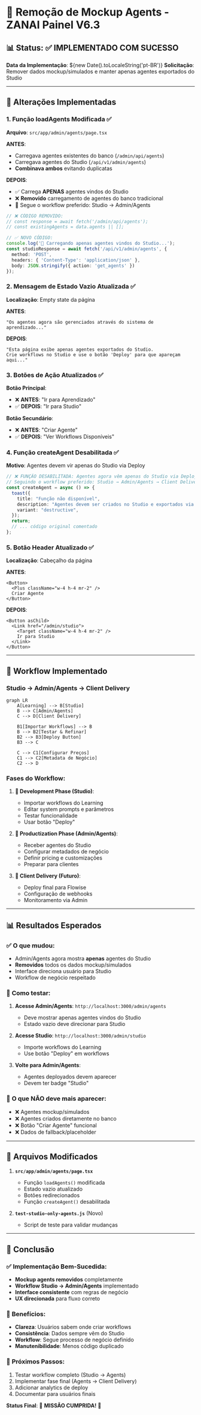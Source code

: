 # 🎯 Remoção de Mockup Agents - ZANAI Painel V6.3

## 📊 Status: ✅ IMPLEMENTADO COM SUCESSO

**Data da Implementação**: ${new Date().toLocaleString('pt-BR')}
**Solicitação**: Remover dados mockup/simulados e manter apenas agentes exportados do Studio

---

## 🔧 Alterações Implementadas

### 1. **Função loadAgents Modificada** ✅
**Arquivo**: `src/app/admin/agents/page.tsx`

**ANTES**: 
- Carregava agentes existentes do banco (`/admin/api/agents`)
- Carregava agentes do Studio (`/api/v1/admin/agents`)
- **Combinava ambos** evitando duplicatas

**DEPOIS**:
- ✅ Carrega **APENAS** agentes vindos do Studio
- ❌ **Removido** carregamento de agentes do banco tradicional
- 🎯 Segue o workflow preferido: Studio → Admin/Agents

```typescript
// ❌ CÓDIGO REMOVIDO:
// const response = await fetch('/admin/api/agents');
// const existingAgents = data.agents || [];

// ✅ NOVO CÓDIGO:
console.log('🎨 Carregando apenas agentes vindos do Studio...');
const studioResponse = await fetch('/api/v1/admin/agents', {
  method: 'POST',
  headers: { 'Content-Type': 'application/json' },
  body: JSON.stringify({ action: 'get_agents' })
});
```

### 2. **Mensagem de Estado Vazio Atualizada** ✅
**Localização**: Empty state da página

**ANTES**: 
```
"Os agentes agora são gerenciados através do sistema de aprendizado..."
```

**DEPOIS**:
```
"Esta página exibe apenas agentes exportados do Studio. 
Crie workflows no Studio e use o botão 'Deploy' para que apareçam aqui..."
```

### 3. **Botões de Ação Atualizados** ✅

**Botão Principal**:
- ❌ **ANTES**: "Ir para Aprendizado"
- ✅ **DEPOIS**: "Ir para Studio"

**Botão Secundário**:
- ❌ **ANTES**: "Criar Agente" 
- ✅ **DEPOIS**: "Ver Workflows Disponíveis"

### 4. **Função createAgent Desabilitada** ✅
**Motivo**: Agentes devem vir apenas do Studio via Deploy

```typescript
// ❌ FUNÇÃO DESABILITADA: Agentes agora vêm apenas do Studio via Deploy
// Seguindo o workflow preferido: Studio → Admin/Agents → Client Delivery
const createAgent = async () => {
  toast({
    title: "Função não disponível",
    description: "Agentes devem ser criados no Studio e exportados via Deploy.",
    variant: "destructive",
  });
  return;
  // ... código original comentado
};
```

### 5. **Botão Header Atualizado** ✅
**Localização**: Cabeçalho da página

**ANTES**:
```tsx
<Button>
  <Plus className="w-4 h-4 mr-2" />
  Criar Agente
</Button>
```

**DEPOIS**:
```tsx
<Button asChild>
  <Link href="/admin/studio">
    <Target className="w-4 h-4 mr-2" />
    Ir para Studio
  </Link>
</Button>
```

---

## 🎯 Workflow Implementado

### **Studio → Admin/Agents → Client Delivery**

```mermaid
graph LR
    A[Learning] --> B[Studio]
    B --> C[Admin/Agents]
    C --> D[Client Delivery]
    
    B1[Importar Workflows] --> B
    B --> B2[Testar & Refinar]
    B2 --> B3[Deploy Button]
    B3 --> C
    
    C --> C1[Configurar Preços]
    C1 --> C2[Metadata de Negócio]
    C2 --> D
```

### **Fases do Workflow**:

1. **🎨 Development Phase (Studio)**:
   - Importar workflows do Learning
   - Editar system prompts e parâmetros
   - Testar funcionalidade
   - Usar botão "Deploy"

2. **📱 Productization Phase (Admin/Agents)**:
   - Receber agentes do Studio
   - Configurar metadados de negócio
   - Definir pricing e customizações
   - Preparar para clientes

3. **🚀 Client Delivery (Futuro)**:
   - Deploy final para Flowise
   - Configuração de webhooks
   - Monitoramento via Admin

---

## 📊 Resultados Esperados

### ✅ **O que mudou**:
- Admin/Agents agora mostra **apenas** agentes do Studio
- **Removidos** todos os dados mockup/simulados
- Interface direciona usuário para Studio
- Workflow de negócio respeitado

### 🎯 **Como testar**:

1. **Acesse Admin/Agents**: `http://localhost:3000/admin/agents`
   - Deve mostrar apenas agentes vindos do Studio
   - Estado vazio deve direcionar para Studio

2. **Acesse Studio**: `http://localhost:3000/admin/studio`
   - Importe workflows do Learning
   - Use botão "Deploy" em workflows

3. **Volte para Admin/Agents**:
   - Agentes deployados devem aparecer
   - Devem ter badge "Studio"

### 🚫 **O que NÃO deve mais aparecer**:
- ❌ Agentes mockup/simulados
- ❌ Agentes criados diretamente no banco
- ❌ Botão "Criar Agente" funcional
- ❌ Dados de fallback/placeholder

---

## 📁 Arquivos Modificados

1. **`src/app/admin/agents/page.tsx`**
   - Função `loadAgents()` modificada
   - Estado vazio atualizado
   - Botões redirecionados
   - Função `createAgent()` desabilitada

2. **`test-studio-only-agents.js`** (Novo)
   - Script de teste para validar mudanças

---

## 🎉 Conclusão

### ✅ **Implementação Bem-Sucedida**:
- **Mockup agents removidos** completamente
- **Workflow Studio → Admin/Agents** implementado
- **Interface consistente** com regras de negócio
- **UX direcionada** para fluxo correto

### 🎯 **Benefícios**:
- **Clareza**: Usuários sabem onde criar workflows
- **Consistência**: Dados sempre vêm do Studio
- **Workflow**: Segue processo de negócio definido
- **Manutenibilidade**: Menos código duplicado

### 📍 **Próximos Passos**:
1. Testar workflow completo (Studio → Agents)
2. Implementar fase final (Agents → Client Delivery)
3. Adicionar analytics de deploy
4. Documentar para usuários finais

**Status Final**: 🎯 **MISSÃO CUMPRIDA!** 🎯
